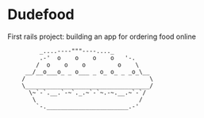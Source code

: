 Dudefood
========

First rails project: building an app for ordering food online

             _....----"""----...._
             .-'  o    o    o    o   '-.
            /  o    o    o         o    \
         __/__o___o_ _ o___ _ o_ o_ _ _o_\__
        /                                   \
        \___________________________________/
          \~`-`.__.`-~`._.~`-`~.-~.__.~`-`/
           \                             /
            `-._______________________.-'

